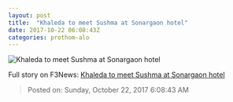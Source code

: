 ```yaml
---
layout: post
title:  "Khaleda to meet Sushma at Sonargaon hotel"
date: 2017-10-22 06:08:43Z
categories: prothom-alo
---
```


![Khaleda to meet Sushma at Sonargaon hotel](http://en.prothom-alo.com/contents/cache/images/1200x630x1/uploads/media/2017/10/22/24c5a3c0e3e78f1ed619d897e4c2e1d3-download.jpg?jadewits_media_id=152919)




Full story on F3News: [Khaleda to meet Sushma at Sonargaon hotel](http://www.f3nws.com/n/jeVBVH)

> Posted on: Sunday, October 22, 2017 6:08:43 AM
